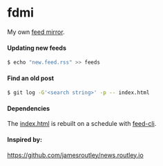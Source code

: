 fdmi
==
My own [feed mirror](https://nhomble.github.io/fdmi/). 

#### Updating new feeds
```bash
$ echo "new.feed.rss" >> feeds
```

#### Find an old post
```bash
$ git log -G'<search string>' -p -- index.html
```

#### Dependencies
The [index.html](./index.html) is rebuilt on a schedule with [feed-cli](https://github.com/nhomble/feed-cli).

#### Inspired by:
https://github.com/jamesroutley/news.routley.io
